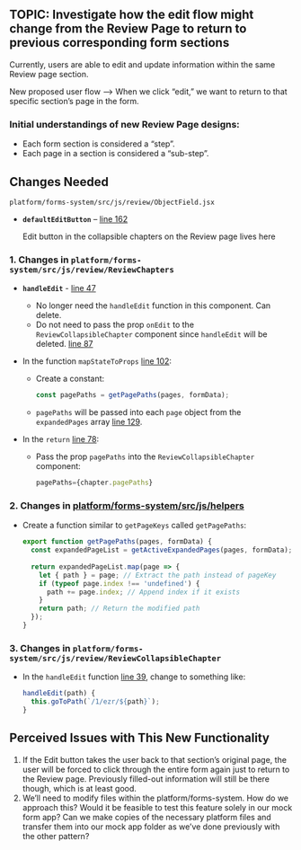 ## TOPIC: Investigate how the edit flow might change from the Review Page to return to previous corresponding form sections

Currently, users are able to edit and update information within the same Review page section.

New proposed user flow --> When we click “edit,” we want to return to that specific section’s page in the form.

### Initial understandings of new Review Page designs:
- Each form section is considered a “step”.
- Each page in a section is considered a “sub-step”.

## Changes Needed

`platform/forms-system/src/js/review/ObjectField.jsx`
- **`defaultEditButton`** – [line 162](https://github.com/department-of-veterans-affairs/vets-website/blob/main/src/platform/forms-system/src/js/review/ObjectField.jsx#L162)

  Edit button in the collapsible chapters on the Review page lives here

### 1. Changes in `platform/forms-system/src/js/review/ReviewChapters`
- **`handleEdit`** - [line 47](https://github.com/department-of-veterans-affairs/vets-website/blob/main/src/platform/forms-system/src/js/review/ReviewChapters.jsx#L47-L53)
  - No longer need the `handleEdit` function in this component. Can delete.
  - Do not need to pass the prop `onEdit` to the `ReviewCollapsibleChapter` component since `handleEdit` will be deleted. [line 87](https://github.com/department-of-veterans-affairs/vets-website/blob/main/src/platform/forms-system/src/js/review/ReviewChapters.jsx#L87)

- In the function `mapStateToProps` [line 102](https://github.com/department-of-veterans-affairs/vets-website/blob/main/src/platform/forms-system/src/js/review/ReviewChapters.jsx#L102):
  - Create a constant: 
    ```javascript
    const pagePaths = getPagePaths(pages, formData);
    ```
  - `pagePaths` will be passed into each `page` object from the `expandedPages` array [line 129](https://github.com/department-of-veterans-affairs/vets-website/blob/main/src/platform/forms-system/src/js/review/ReviewChapters.jsx#L129-L140).

- In the `return` [line 78](https://github.com/department-of-veterans-affairs/vets-website/blob/main/src/platform/forms-system/src/js/review/ReviewChapters.jsx#L78-L96):
  - Pass the prop `pagePaths` into the `ReviewCollapsibleChapter` component: 
    ```javascript
    pagePaths={chapter.pagePaths}
    ```


### 2. Changes in [platform/forms-system/src/js/helpers](https://github.com/department-of-veterans-affairs/vets-website/blob/main/src/platform/forms-system/src/js/helpers.js)
- Create a function similar to `getPageKeys` called `getPagePaths`:
  ```javascript
  export function getPagePaths(pages, formData) {
    const expandedPageList = getActiveExpandedPages(pages, formData);
    
    return expandedPageList.map(page => {
      let { path } = page; // Extract the path instead of pageKey
      if (typeof page.index !== 'undefined') {
        path += page.index; // Append index if it exists
      }
      return path; // Return the modified path
    });
  }

### 3. Changes in `platform/forms-system/src/js/review/ReviewCollapsibleChapter`
- In the `handleEdit` function [line 39](https://github.com/department-of-veterans-affairs/vets-website/blob/main/src/platform/forms-system/src/js/review/ReviewCollapsibleChapter.jsx#L39), change to something like:
  ```javascript
  handleEdit(path) {
    this.goToPath(`/1/ezr/${path}`);
  }

## Perceived Issues with This New Functionality

1) If the Edit button takes the user back to that section’s original page, the user will be forced to click through the entire form again just to return to the Review page. Previously filled-out information will still be there though, which is at least good.
2) We’ll need to modify files within the platform/forms-system. How do we approach this? Would it be feasible to test this feature solely in our mock form app? Can we make copies of the necessary platform files and transfer them into our mock app folder as we’ve done previously with the other pattern?

